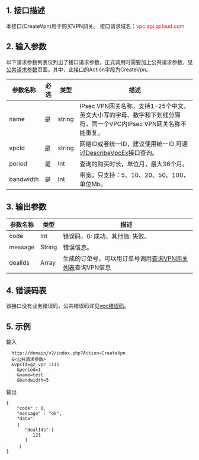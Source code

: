 ## 1. 接口描述

本接口(CreateVpn)用于购买VPN网关。
接口请求域名：<font style="color:red">vpc.api.qcloud.com</font>


## 2. 输入参数
 以下请求参数列表仅列出了接口请求参数，正式调用时需要加上公共请求参数，见<a href="/doc/api/372/4153" title="公共请求参数">公共请求参数</a>页面。其中，此接口的Action字段为CreateVpn。

| 参数名称 | 必选  | 类型 | 描述 |
|---------|---------|---------|---------|
| name | 是 | string | IPsec VPN网关名称，支持1-25个中文、英文大小写的字母、数字和下划线分隔符，同一个VPC内IPsec VPN网关名称不能重复。 |
| vpcId | 是 | string | 网络ID或者统一ID，建议使用统一ID,可通过<a href="/doc/api/245/%E6%9F%A5%E8%AF%A2%E7%A7%81%E6%9C%89%E7%BD%91%E7%BB%9C%E5%88%97%E8%A1%A8" title="DescribeVpcEx">DescribeVpcEx</a>接口查询。 |
| period | 是 | Int | 查询的购买时长，单位月，最大36个月。 |
| bandwidth | 是 | Int | 带宽，只支持：5、10、20、50、100，单位Mb。 |

 

## 3. 输出参数

| 参数名称 | 类型 | 描述|
|---------|---------|---------|
| code| Int | 错误码，0: 成功，其他值: 失败。 |
| message | String | 错误信息。 |
| dealIds | Array |  生成的订单号，可以用订单号调用<a href="/doc/api/245/5108" title="查询VPN网关列表">查询VPN网关列表</a>查询VPN信息 |

 ## 4. 错误码表
 该接口没有业务错误码，公共错误码详见<a href="/doc/api/245/%e7%a7%81%e6%9c%89%e7%bd%91%e7%bb%9c%e9%94%99%e8%af%af%e7%a0%81?viewType=preview" title="私有网络错误码">vpc错误码</a>。

## 5. 示例
 
输入
```
  http://domain/v2/index.php?Action=CreateVpn
  &<公共请求参数>
  &vpcId=gz_vpc_1111
	&period=1
	&name=test
	&bandwidth=5
```

输出
```
{
    "code" : 0,
    "message" : "ok",
    "data":
    ｛
       "dealIds":[
          121
       ]
     ｝
}
```

